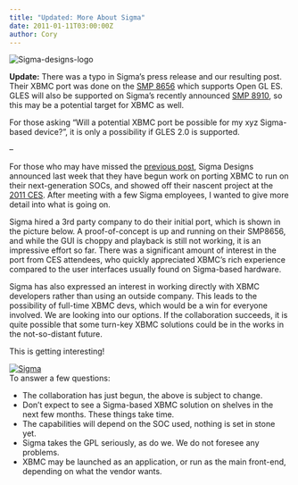 ```yaml
---
title: "Updated: More About Sigma"
date: 2011-01-11T03:00:00Z
author: Cory
---
```


![](/images/blog/Sigma-designs-logo-120x101.webp "Sigma-designs-logo")

**Update:** There was a typo in Sigma’s press release and our resulting post. Their XBMC port was done on the [SMP 8656](https://www.sigmadesigns.com/set-top-box-iptv-hybrid-socs/) which supports Open GL ES. GLES will also be supported on Sigma’s recently announced [SMP 8910](https://www.sigmadesigns.com/), so this may be a potential target for XBMC as well.

For those asking “Will a potential XBMC port be possible for my xyz Sigma-based device?”, it is only a possibility if GLES 2.0 is supported.

–

For those who may have missed the [previous post](/article/xbmc-port-sigma), Sigma Designs announced last week that they have begun work on porting XBMC to run on their next-generation SOCs, and showed off their nascent project at the [2011 CES](https://www.ces.tech/). After meeting with a few Sigma employees, I wanted to give more detail into what is going on.

Sigma hired a 3rd party company to do their initial port, which is shown in the picture below. A proof-of-concept is up and running on their SMP8656, and while the GUI is choppy and playback is still not working, it is an impressive effort so far. There was a significant amount of i﻿nterest in the port from CES attendees, who quickly appreciated XBMC’s rich experience compared to the user interfaces usually found on Sigma-based hardware.

Sigma has also expressed an interest in working directly with XBMC developers rather than using an outside company. This leads to the possibility of full-time XBMC devs, which would be a win for everyone involved. We are looking into our options. If the collaboration succeeds, it is quite possible that some turn-key XBMC solutions could be in the works in the not-so-distant future.

This is getting interesting!

[![](/images/blog/sigma-small.webp "Sigma")](/images/blog/sigma-resized.webp)  
 To answer a few questions:

- The collaboration has just begun, the above is subject to change.
- Don’t expect to see a Sigma-based XBMC solution on shelves in the next few months. These things take time.
- The capabilities will depend on the SOC used, nothing is set in stone yet.
- Sigma takes the GPL seriously, as do we. We do not foresee any problems.
- XBMC may be launched as an application, or run as the main front-end, depending on what the vendor wants.
